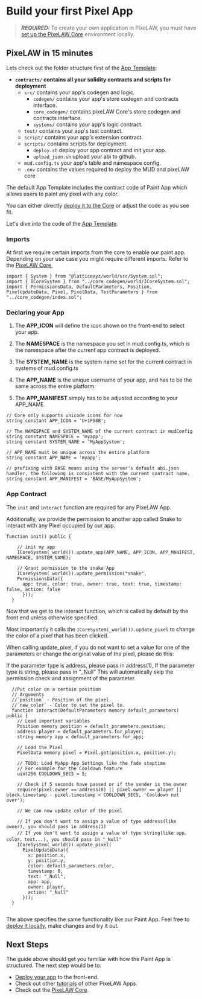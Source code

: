# Build your first Pixel App

> **_REQUIRED:_** To create your own application in PixeLAW, you must have [set up the PixeLAW Core](../getting-started/quick-start-mud.md) environment locally.

## PixeLAW in 15 minutes

Lets check out the folder structure first of the [App Template](https://github.com/themetacat/pixelaw_app_template_mud):

- **`contracts/` contains all your solidity contracts and scripts for deployment**
  - `src/` contains your app's codegen and logic.
    - `codegen/` contains your app's store codegen and contracts interface.
    - `core_codegen/` contains pixeLAW Core's store codegen and contracts interface.
    - `systems/` contains your app's logic contract.
  - `test/` contains your app's test contract.
  - `script/` contains your app's extension contract.
  - `scripts/` contains scripts for deployment.
    - `deploy.sh` deploy your app contract and init your app.
    - `upload_json.sh` upload your abi to github.
  - `mud.config.ts` your app's table and namespace config.
  - `.env` contains the values required to deploy the MUD and pixeLAW core

The default App Template includes the contract code of Paint App which allows users to paint any pixel with any color.

You can either directly [deploy it to the Core](2-deploy-app-mud.md) or adjust the code as you see fit.

Let's dive into the code of the [App Template](https://github.com/themetacat/pixelaw_app_template_mud/tree/main).

### Imports

At first we require certain imports from the core to enable our paint app. Depending on your use case you might require different imports. Refer to the [PixeLAW Core](https://github.com/themetacat/pixelaw_core),

```solidity
import { System } from "@latticexyz/world/src/System.sol";
import { ICoreSystem } from "../core_codegen/world/ICoreSystem.sol";
import { PermissionsData, DefaultParameters, Position, PixelUpdateData, Pixel, PixelData, TestParameters } from "../core_codegen/index.sol";
```

### Declaring your App

1. The **APP_ICON** will define the icon shown on the front-end to select your app.


2. The **NAMESPACE** is the namespace you set in mud.config.ts, which is the namespace after the current app contract is deployed.

3. The **SYSTEM_NAME** is the system name set for the current contract in systems of mud.config.ts

4. The **APP_NAME** is the unique username of your app, and has to be the same across the entire platform.

5. The **APP_MANIFEST** simply has to be adjusted according to your APP_NAME.

```solidity
// Core only supports unicode icons for now
string constant APP_ICON = 'U+1F58B';

// The NAMESPACE and SYSTEM_NAME of the current contract in mudConfig
string constant NAMESPACE = 'myapp';
string constant SYSTEM_NAME = 'MyAppSystem';

// APP_NAME must be unique across the entire platform
string constant APP_NAME = 'myapp';

// prefixing with BASE means using the server's default abi.json handler, the following is consistent with the current contract name.
string constant APP_MANIFEST = 'BASE/MyAppSystem';
```

### App Contract
The `init` and `interact` function are required for any PixeLAW App.

Additionally, we provide the permission to another app called Snake to interact with any Pixel occupied by our app.
```solidity
function init() public {
    
    // init my app
    ICoreSystem(_world()).update_app(APP_NAME, APP_ICON, APP_MANIFEST, NAMESPACE, SYSTEM_NAME);

    // Grant permission to the snake App
    ICoreSystem(_world()).update_permission("snake", 
    PermissionsData({
      app: true, color: true, owner: true, text: true, timestamp: false, action: false
      })); 
  }

```
Now that we get to the interact function, which is called by default by the front end unless otherwise specified. 

Most importantly it calls the `ICoreSystem(_world()).update_pixel` to change the color of a pixel that has been clicked.

When calling update_pixel, if you do not want to set a value for one of the parameters or change the original value of the pixel, please do this:

If the parameter type is address, please pass in address(1),
If the parameter type is string, please pass in "_Null"
This will automatically skip the permission check and assignment of the parameter.

```solidity
  //Put color on a certain position
  // Arguments
  //`position` - Position of the pixel.
  //`new_color` - Color to set the pixel to.
  function interact(DefaultParameters memory default_parameters) public {
    // Load important variables
    Position memory position = default_parameters.position;
    address player = default_parameters.for_player;
    string memory app = default_parameters.for_app;

    // Load the Pixel
    PixelData memory pixel = Pixel.get(position.x, position.y);

    // TODO: Load MyApp App Settings like the fade steptime
    // For example for the Cooldown feature
    uint256 COOLDOWN_SECS = 5;

    // Check if 5 seconds have passed or if the sender is the owner
    require(pixel.owner == address(0) || pixel.owner == player || block.timestamp - pixel.timestamp < COOLDOWN_SECS, 'Cooldown not over');

    // We can now update color of the pixel

    // If you don't want to assign a value of type address(like owner), you should pass in address(1)
    // If you don't want to assign a value of type string(like app、color、text...), you should pass in "_Null"
    ICoreSystem(_world()).update_pixel(
      PixelUpdateData({
        x: position.x,
        y: position.y,
        color: default_parameters.color,
        timestamp: 0,
        text: "_Null",
        app: app,
        owner: player,
        action: "_Null"
      }));
  }
  
```

The above specifies the same functionality like our Paint App. Feel free to [deploy it locally](./2-deploy-app-mud.md), make changes and try it out.

## Next Steps

The guide above should get you familiar with how the Paint App is structured. The next step would be to:
- [Deploy your app](./2-deploy-app-mud.md) to the front-end.
- Check out other [tutorials](../how-to-play/tutorials.md) of other PixeLAW Apps.
- Check out the [PixeLAW Core](https://github.com/themetacat/pixelaw_core/tree/main).